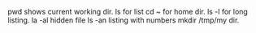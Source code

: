 pwd shows current working dir.
ls for list
cd ~ for home dir.
ls -l for long listing.
la -al hidden file
ls -an listing with numbers
mkdir /tmp/my dir.
